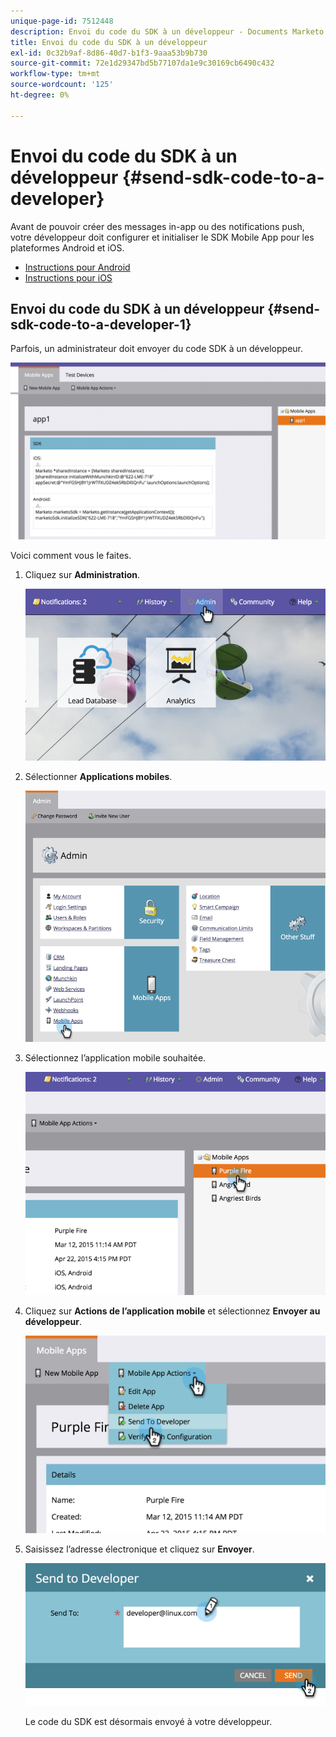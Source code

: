 ```yaml
---
unique-page-id: 7512448
description: Envoi du code du SDK à un développeur - Documents Marketo - Documentation du produit
title: Envoi du code du SDK à un développeur
exl-id: 0c32b9af-8d86-40d7-b1f3-9aaa53b9b730
source-git-commit: 72e1d29347bd5b77107da1e9c30169cb6490c432
workflow-type: tm+mt
source-wordcount: '125'
ht-degree: 0%

---
```


# Envoi du code du SDK à un développeur {#send-sdk-code-to-a-developer}

Avant de pouvoir créer des messages in-app ou des notifications push, votre développeur doit configurer et initialiser le SDK Mobile App pour les plateformes Android et iOS.

* [Instructions pour Android](https://developers.marketo.com/documentation/mobile/installation-instructions-on-android/)
* [Instructions pour iOS](https://developers.marketo.com/documentation/mobile/installation-instructions-on-ios/)

## Envoi du code du SDK à un développeur {#send-sdk-code-to-a-developer-1}

Parfois, un administrateur doit envoyer du code SDK à un développeur.

![](assets/image2016-3-9-16-3a24-3a14.png)

Voici comment vous le faites.

1. Cliquez sur **Administration**.

   ![](assets/image2015-4-22-16-3a12-3a32.png)

1. Sélectionner **Applications mobiles**.

   ![](assets/image2015-4-22-16-3a14-3a29.png)

1. Sélectionnez l’application mobile souhaitée.

   ![](assets/image2015-4-22-16-3a33-3a19.png)

1. Cliquez sur **Actions de l’application mobile** et sélectionnez **Envoyer au développeur**.

   ![](assets/image2015-4-22-17-3a13-3a30.png)

1. Saisissez l’adresse électronique et cliquez sur **Envoyer**.

   ![](assets/image2015-4-22-18-3a51-3a54.png)

   Le code du SDK est désormais envoyé à votre développeur.
